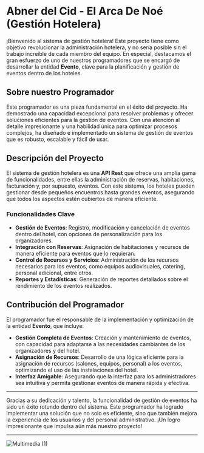 # Abner del Cid - El Arca De Noé (Gestión Hotelera)
 
¡Bienvenido al sistema de gestión hotelera! Este proyecto tiene como objetivo revolucionar la administración hotelera, y no sería posible sin el trabajo increíble de cada miembro del equipo. En especial, destacamos el gran esfuerzo de uno de nuestros programadores que se encargó de desarrollar la entidad **Evento**, clave para la planificación y gestión de eventos dentro de los hoteles.
 
## Sobre nuestro Programador
 
Este programador es una pieza fundamental en el éxito del proyecto. Ha demostrado una capacidad excepcional para resolver problemas y ofrecer soluciones eficientes para la gestión de eventos. Con una atención al detalle impresionante y una habilidad única para optimizar procesos complejos, ha diseñado e implementado un sistema de gestión de eventos que es robusto, escalable y fácil de usar.
 
## Descripción del Proyecto
 
El sistema de gestión hotelera es una **API Rest** que ofrece una amplia gama de funcionalidades, entre ellas la administración de reservas, habitaciones, facturación y, por supuesto, eventos. Con este sistema, los hoteles pueden gestionar desde pequeños encuentros hasta grandes eventos, asegurando que todos los aspectos estén cubiertos de manera eficiente.
 
### Funcionalidades Clave
 
- **Gestión de Eventos**: Registro, modificación y cancelación de eventos dentro del hotel, con opciones de personalización para los organizadores.
- **Integración con Reservas**: Asignación de habitaciones y recursos de manera eficiente para eventos que lo requieran.
- **Control de Recursos y Servicios**: Administración de los recursos necesarios para los eventos, como equipos audiovisuales, catering, personal adicional, entre otros.
- **Reportes y Estadísticas**: Generación de reportes detallados sobre el rendimiento de los eventos realizados.
 
## Contribución del Programador
 
El programador fue el responsable de la implementación y optimización de la entidad **Evento**, que incluye:
- **Gestión Completa de Eventos**: Creación y mantenimiento de eventos, con capacidad para adaptarse a las necesidades cambiantes de los organizadores y del hotel.
- **Asignación de Recursos**: Desarrollo de una lógica eficiente para la asignación de recursos (salones, equipos, personal) a los eventos, optimizando el uso de las instalaciones del hotel.
- **Interfaz Amigable**: Asegurando que la interfaz para los administradores sea intuitiva y permita gestionar eventos de manera rápida y efectiva.
 
---
 
Gracias a su dedicación y talento, la funcionalidad de gestión de eventos ha sido un éxito rotundo dentro del sistema. Este programador ha logrado implementar una solución que no solo es eficiente, sino que también mejora la experiencia de los usuarios y del personal administrativo. ¡Un logro impresionante que impulsa aún más nuestro proyecto!
 
---

![Multimedia (1)](https://github.com/user-attachments/assets/57e897f4-f67a-4713-82eb-4a8c5eac4b19)


